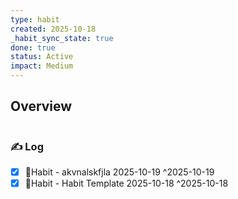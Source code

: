 ```yaml
---
type: habit
created: 2025-10-18
_habit_sync_state: true
done: true
status: Active
impact: Medium
---
```


## Overview
```wishmap-habit-monthly
```

### ✍️ Log

- [x] 🔄Habit - akvnalskfjla 2025-10-19 ^2025-10-19
- [x] 🔄Habit - Habit Template 2025-10-18 ^2025-10-18
